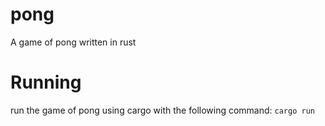 # pong
A game of pong written in rust

# Running
run the game of pong using cargo with the following command:
```cargo run```
